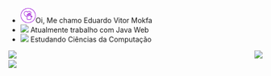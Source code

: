 - <img height="30em" src="iconfinder-icon.svg" >Oi, Me chamo Eduardo Vitor Mokfa
- <img height="30em" src="https://cdn3.iconfinder.com/data/icons/material-chromatic-white-drives/128/drive_white_windows_purple.png" > Atualmente trabalho com Java Web
- <img height="30em" src="https://cdn.iconfinder.com/icons/2543390/3002008/512/raster.png?token=1627694369-JMBVkTkoFihhlOzlYZt3PzpqDFFiwF8F81uarNhNLJI%3D" > Estudando Ciências da Computação

<div>
    <a href="https://github.com/Edumokfa">
    <img height="180em" src="https://github-readme-stats.vercel.app/api?username=Edumokfa&show_icons=true&theme=synthwave">
    <img height="380em" src="https://media.giphy.com/media/SSWHtGBHHJjvZwL7Jx/giphy.gif" align="right">
    <br/>
        <img height="183em" src="https://github-readme-stats.vercel.app/api/top-langs/?username=Edumokfa&layout=compact&theme=synthwave">
</div>
    
